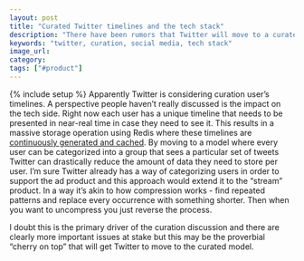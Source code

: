 ```yaml
---
layout: post
title: "Curated Twitter timelines and the tech stack"
description: "There have been rumors that Twitter will move to a curated model for the stream. I think it's interesting to see the impact this will have on their tech stack."
keywords: "twitter, curation, social media, tech stack"
image_url:
category:
tags: ["#product"]
---
```

{% include setup %}
Apparently Twitter is considering curation user’s timelines. A perspective people haven’t really discussed is the impact on the tech side. Right now each user has a unique timeline that needs to be presented in near-real time in case they need to see it. This results in a massive storage operation using Redis where these timelines are <a href="http://highscalability.com/blog/2014/9/8/how-twitter-uses-redis-to-scale-105tb-ram-39mm-qps-10000-ins.html" target="_blank">continuously generated and cached</a>. By moving to a model where every user can be categorized into a group that sees a particular set of tweets Twitter can drastically reduce the amount of data they need to store per user. I’m sure Twitter already has a way of categorizing users in order to support the ad product and this approach would extend it to the “stream” product. In a way it’s akin to how compression works - find repeated patterns and replace every occurrence with something shorter. Then when you want to uncompress you just reverse the process.

I doubt this is the primary driver of the curation discussion and there are clearly more important issues at stake but this may be the proverbial “cherry on top” that will get Twitter to move to the curated model.